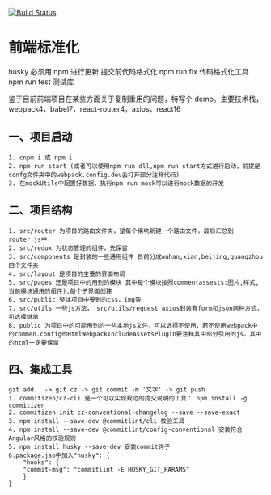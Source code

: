 [![Build Status](https://www.travis-ci.org/jiangtong/frontTemplate.svg?branch=master)](https://www.travis-ci.org/jiangtong/frontTemplate)

# 前端标准化

husky 必须用 npm 进行更新 提交前代码格式化
npm run fix 代码格式化工具
npm run test 测试库

鉴于目前前端项目在某些方面关于复制重用的问题，特写个 demo。主要技术栈，webpack4，babel7，react-router4，axios，react16

## 一、项目启动

    1. cnpm i 或 npm i
    2. npm run start (或者可以使用npm run dll,npm run start方式进行启动，前提是confg文件夹中的webpack.config.dev去打开部分注释代码)
    3. 在mockUtils中配置好数据，执行npm run mock可以进行mock数据的开发

## 二、项目结构

    1. src/router 为项目的路由文件夹，望每个模块新建一个路由文件，最后汇总到router.js中
    2. src/redux 为状态管理的组件，先保留
    3. src/components 是封装的一些通用组件 目前分成wuhan,xian,beijing,guangzhou四个文件夹
    4. src/layout 是项目的主要的界面布局
    5. src/pages 还是项目中的用到的模块 其中每个模块按照commen(assests:图片,样式,当前模块通用的组件),每个子界面创建
    6. src/public 整体项目中要到的css，img等
    7. src/utils 一些js方法， src/utils/request axios封装有form和json两种方式，可选择继承
    8. public 为项目中的可能用到的一些本地js文件，可以选择不使用，若不使用webpack中的commen.config的HtmlWebpackIncludeAssetsPlugin要注释其中部分引用的js。其中的html一定要保留

## 四、集成工具

    git add.  -> git cz -> git commit -m '文字' -> git push
    1. commitizen/cz-cli 是一个可以实现规范的提交说明的工具： npm install -g commitizen
    2. commitizen init cz-conventional-changelog --save --save-exact
    3. npm install --save-dev @commitlint/cli 校验工具
    4. npm install --save-dev @commitlint/config-conventional 安装符合Angular风格的校验规则
    5. npm install husky --save-dev 安装commit钩子
    6.package.jso中加入"husky": {
        "hooks": {
        "commit-msg": "commitlint -E HUSKY_GIT_PARAMS"
        }
    }
